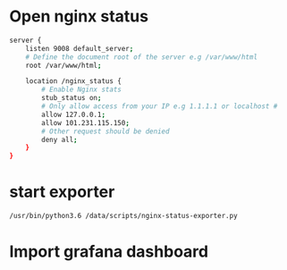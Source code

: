 # Open nginx status
```bash
server {
    listen 9008 default_server;
    # Define the document root of the server e.g /var/www/html
    root /var/www/html;

    location /nginx_status {
        # Enable Nginx stats
        stub_status on;
        # Only allow access from your IP e.g 1.1.1.1 or localhost #
        allow 127.0.0.1;
        allow 101.231.115.150;
        # Other request should be denied
        deny all;
    }
}
```

# start exporter
```bash
/usr/bin/python3.6 /data/scripts/nginx-status-exporter.py
```

# Import grafana dashboard
